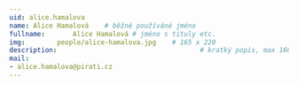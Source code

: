 ```yaml
---
uid: alice.hamalova
name: Alice Hamalová	# běžně používáné jméno
fullname: 		Alice Hamalová # jméno s tituly etc.
img: 		people/alice-hamalova.jpg    # 165 x 220
description:            	        			# kratký popis, max 160 znaků
mail:
- alice.hamalova@pirati.cz
---
```

